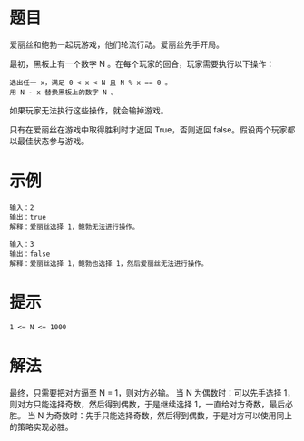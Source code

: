 # 题目
爱丽丝和鲍勃一起玩游戏，他们轮流行动。爱丽丝先手开局。

最初，黑板上有一个数字 N 。在每个玩家的回合，玩家需要执行以下操作：

    选出任一 x，满足 0 < x < N 且 N % x == 0 。
    用 N - x 替换黑板上的数字 N 。
如果玩家无法执行这些操作，就会输掉游戏。

只有在爱丽丝在游戏中取得胜利时才返回 True，否则返回 false。假设两个玩家都以最佳状态参与游戏。

# 示例
```
输入：2
输出：true
解释：爱丽丝选择 1，鲍勃无法进行操作。

输入：3
输出：false
解释：爱丽丝选择 1，鲍勃也选择 1，然后爱丽丝无法进行操作。
```

# 提示
    1 <= N <= 1000
    
# 解法
最终，只需要把对方逼至 N = 1，则对方必输。
当 N 为偶数时：可以先手选择 1，则对方只能选择奇数，然后得到偶数，于是继续选择 1，一直给对方奇数，最后必胜。
当 N 为奇数时：先手只能选择奇数，然后得到偶数，于是对方可以使用同上的策略实现必胜。